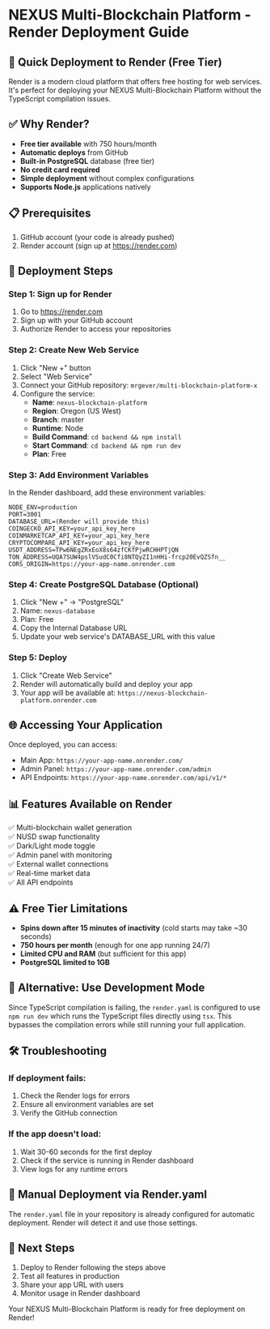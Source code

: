 # NEXUS Multi-Blockchain Platform - Render Deployment Guide

## 🚀 Quick Deployment to Render (Free Tier)

Render is a modern cloud platform that offers free hosting for web services. It's perfect for deploying your NEXUS Multi-Blockchain Platform without the TypeScript compilation issues.

## ✅ Why Render?

- **Free tier available** with 750 hours/month
- **Automatic deploys** from GitHub
- **Built-in PostgreSQL** database (free tier)
- **No credit card required**
- **Simple deployment** without complex configurations
- **Supports Node.js** applications natively

## 📋 Prerequisites

1. GitHub account (your code is already pushed)
2. Render account (sign up at https://render.com)

## 🔧 Deployment Steps

### Step 1: Sign up for Render
1. Go to https://render.com
2. Sign up with your GitHub account
3. Authorize Render to access your repositories

### Step 2: Create New Web Service
1. Click "New +" button
2. Select "Web Service"
3. Connect your GitHub repository: `mrgever/multi-blockchain-platform-x`
4. Configure the service:
   - **Name**: `nexus-blockchain-platform`
   - **Region**: Oregon (US West)
   - **Branch**: master
   - **Runtime**: Node
   - **Build Command**: `cd backend && npm install`
   - **Start Command**: `cd backend && npm run dev`
   - **Plan**: Free

### Step 3: Add Environment Variables
In the Render dashboard, add these environment variables:

```
NODE_ENV=production
PORT=3001
DATABASE_URL=(Render will provide this)
COINGECKO_API_KEY=your_api_key_here
COINMARKETCAP_API_KEY=your_api_key_here
CRYPTOCOMPARE_API_KEY=your_api_key_here
USDT_ADDRESS=TPw6NEgZRxEoX8s64zfCKfPjwRCHHPTjQN
TON_ADDRESS=UQA7SUW4pslVSudC0Cfi8NTQyZI1nHHi-frcp20EvQZSfn__
CORS_ORIGIN=https://your-app-name.onrender.com
```

### Step 4: Create PostgreSQL Database (Optional)
1. Click "New +" → "PostgreSQL"
2. Name: `nexus-database`
3. Plan: Free
4. Copy the Internal Database URL
5. Update your web service's DATABASE_URL with this value

### Step 5: Deploy
1. Click "Create Web Service"
2. Render will automatically build and deploy your app
3. Your app will be available at: `https://nexus-blockchain-platform.onrender.com`

## 🌐 Accessing Your Application

Once deployed, you can access:
- Main App: `https://your-app-name.onrender.com/`
- Admin Panel: `https://your-app-name.onrender.com/admin`
- API Endpoints: `https://your-app-name.onrender.com/api/v1/*`

## 📊 Features Available on Render

✅ Multi-blockchain wallet generation  
✅ NUSD swap functionality  
✅ Dark/Light mode toggle  
✅ Admin panel with monitoring  
✅ External wallet connections  
✅ Real-time market data  
✅ All API endpoints  

## ⚠️ Free Tier Limitations

- **Spins down after 15 minutes of inactivity** (cold starts may take ~30 seconds)
- **750 hours per month** (enough for one app running 24/7)
- **Limited CPU and RAM** (but sufficient for this app)
- **PostgreSQL limited to 1GB**

## 🔄 Alternative: Use Development Mode

Since TypeScript compilation is failing, the `render.yaml` is configured to use `npm run dev` which runs the TypeScript files directly using `tsx`. This bypasses the compilation errors while still running your full application.

## 🛠️ Troubleshooting

### If deployment fails:
1. Check the Render logs for errors
2. Ensure all environment variables are set
3. Verify the GitHub connection

### If the app doesn't load:
1. Wait 30-60 seconds for the first deploy
2. Check if the service is running in Render dashboard
3. View logs for any runtime errors

## 📝 Manual Deployment via Render.yaml

The `render.yaml` file in your repository is already configured for automatic deployment. Render will detect it and use those settings.

## 🎯 Next Steps

1. Deploy to Render following the steps above
2. Test all features in production
3. Share your app URL with users
4. Monitor usage in Render dashboard

Your NEXUS Multi-Blockchain Platform is ready for free deployment on Render!